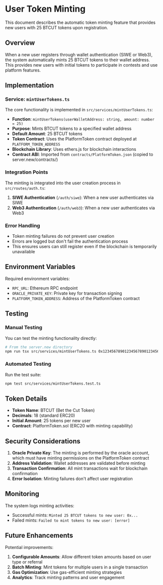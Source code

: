 # User Token Minting

This document describes the automatic token minting feature that provides new users with 25 BTCUT tokens upon registration.

## Overview

When a new user registers through wallet authentication (SIWE or Web3), the system automatically mints 25 BTCUT tokens to their wallet address. This provides new users with initial tokens to participate in contests and use platform features.

## Implementation

### Service: `mintUserTokens.ts`

The core functionality is implemented in `src/services/mintUserTokens.ts`:

- **Function**: `mintUserTokens(userWalletAddress: string, amount: number = 25)`
- **Purpose**: Mints BTCUT tokens to a specified wallet address
- **Default Amount**: 25 BTCUT tokens
- **Token Contract**: Uses the PlatformToken contract deployed at `PLATFORM_TOKEN_ADDRESS`
- **Blockchain Library**: Uses ethers.js for blockchain interactions
- **Contract ABI**: Imported from `contracts/PlatformToken.json` (copied to server.new/contracts/)

### Integration Points

The minting is integrated into the user creation process in `src/routes/auth.ts`:

1. **SIWE Authentication** (`/auth/siwe`): When a new user authenticates via SIWE
2. **Web3 Authentication** (`/auth/web3`): When a new user authenticates via Web3

### Error Handling

- Token minting failures do not prevent user creation
- Errors are logged but don't fail the authentication process
- This ensures users can still register even if the blockchain is temporarily unavailable

## Environment Variables

Required environment variables:

- `RPC_URL`: Ethereum RPC endpoint
- `ORACLE_PRIVATE_KEY`: Private key for transaction signing
- `PLATFORM_TOKEN_ADDRESS`: Address of the PlatformToken contract

## Testing

### Manual Testing

You can test the minting functionality directly:

```bash
# From the server.new directory
npm run tsx src/services/mintUserTokens.ts 0x1234567890123456789012345678901234567890 25
```

### Automated Testing

Run the test suite:

```bash
npm test src/services/mintUserTokens.test.ts
```

## Token Details

- **Token Name**: BTCUT (Bet the Cut Token)
- **Decimals**: 18 (standard ERC20)
- **Initial Amount**: 25 tokens per new user
- **Contract**: PlatformToken.sol (ERC20 with minting capability)

## Security Considerations

1. **Oracle Private Key**: The minting is performed by the oracle account, which must have minting permissions on the PlatformToken contract
2. **Address Validation**: Wallet addresses are validated before minting
3. **Transaction Confirmation**: All mint transactions wait for blockchain confirmation
4. **Error Isolation**: Minting failures don't affect user registration

## Monitoring

The system logs minting activities:

- Successful mints: `Minted 25 BTCUT tokens to new user: 0x...`
- Failed mints: `Failed to mint tokens to new user: [error]`

## Future Enhancements

Potential improvements:

1. **Configurable Amounts**: Allow different token amounts based on user type or referral
2. **Batch Minting**: Mint tokens for multiple users in a single transaction
3. **Gas Optimization**: Use gas-efficient minting strategies
4. **Analytics**: Track minting patterns and user engagement
